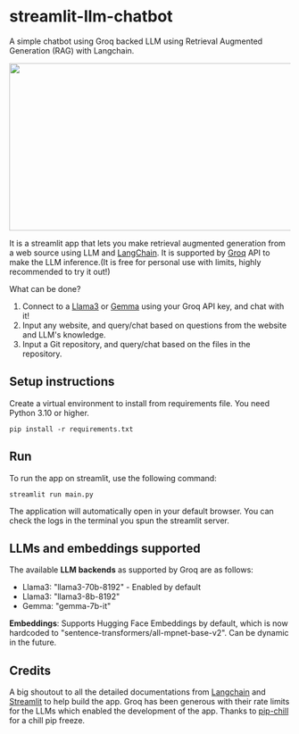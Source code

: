 # streamlit-llm-chatbot
A simple chatbot using Groq backed LLM using Retrieval Augmented Generation (RAG) with Langchain. 

[<img src="https://cdn.loom.com/sessions/thumbnails/e8d4c852300d46678484d22b9debb49a-with-play.gif" width="600" height="300"
/>](https://www.loom.com/share/e8d4c852300d46678484d22b9debb49a)


It is a streamlit app that lets you make retrieval augmented generation from a web source using LLM and [LangChain](https://github.com/langchain-ai/langchain). It is supported by [Groq](https://groq.com/) API to make the LLM inference.(It is free for personal use with limits, highly recommended to try it out!)

What can be done?

1. Connect to a [Llama3](https://github.com/meta-llama/llama3) or [Gemma](https://github.com/google/gemma_pytorch) using your Groq API key, and chat with it!
2. Input any website, and query/chat based on questions from the website and LLM's knowledge.
3. Input a Git repository, and query/chat based on the files in the repository.

## Setup instructions
Create a virtual environment to install from requirements file. You need Python 3.10 or higher.

```
pip install -r requirements.txt
```

## Run
To run the app on streamlit, use the following command:
```
streamlit run main.py
```
The application will automatically open in your default browser. You can check the logs in the terminal you spun the streamlit server.

## LLMs and embeddings supported
The available **LLM backends** as supported by Groq are as follows:

- Llama3: "llama3-70b-8192" - Enabled by default
- Llama3: "llama3-8b-8192"
- Gemma: "gemma-7b-it"

**Embeddings**: Supports Hugging Face Embeddings by default, which is now hardcoded to "sentence-transformers/all-mpnet-base-v2". Can be dynamic in the future.

## Credits
A big shoutout to all the detailed documentations from [Langchain](https://python.langchain.com/docs/get_started/introduction) and [Streamlit](https://docs.streamlit.io/develop/tutorials/llms/build-conversational-apps) to help build the app. Groq has been generous with their rate limits for the LLMs which enabled the development of the app. Thanks to [pip-chill](https://github.com/rbanffy/pip-chill) for a chill pip freeze. 
